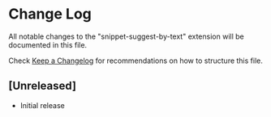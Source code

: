 # Change Log

All notable changes to the "snippet-suggest-by-text" extension will be documented in this file.

Check [Keep a Changelog](http://keepachangelog.com/) for recommendations on how to structure this file.

## [Unreleased]

- Initial release